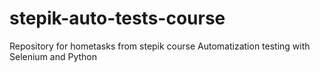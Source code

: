 # stepik-auto-tests-course
Repository for hometasks from stepik course Automatization testing with Selenium and Python

